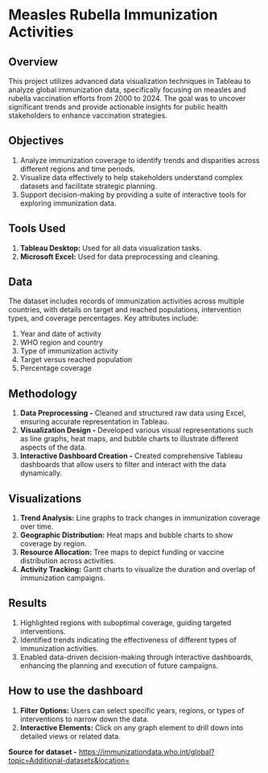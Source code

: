 # Measles Rubella Immunization Activities

## Overview
This project utilizes advanced data visualization techniques in Tableau to analyze global immunization data, specifically focusing on measles and rubella vaccination efforts from 2000 to 2024. The goal was to uncover significant trends and provide actionable insights for public health stakeholders to enhance vaccination strategies.

## Objectives
1. Analyze immunization coverage to identify trends and disparities across different regions and time periods.
2. Visualize data effectively to help stakeholders understand complex datasets and facilitate strategic planning.
3. Support decision-making by providing a suite of interactive tools for exploring immunization data.

## Tools Used
1. **Tableau Desktop:** Used for all data visualization tasks.
2. **Microsoft Excel:** Used for data preprocessing and cleaning.

## Data
The dataset includes records of immunization activities across multiple countries, with details on target and reached populations, intervention types, and coverage percentages. Key attributes include:

1. Year and date of activity
2. WHO region and country
3. Type of immunization activity
4. Target versus reached population
5. Percentage coverage

## Methodology
1. **Data Preprocessing -** Cleaned and structured raw data using Excel, ensuring accurate representation in Tableau.
2. **Visualization Design -** Developed various visual representations such as line graphs, heat maps, and bubble charts to illustrate different aspects of the data.
3. **Interactive Dashboard Creation -** Created comprehensive Tableau dashboards that allow users to filter and interact with the data dynamically.

## Visualizations
1. **Trend Analysis:** Line graphs to track changes in immunization coverage over time.
2. **Geographic Distribution:** Heat maps and bubble charts to show coverage by region.
3. **Resource Allocation:** Tree maps to depict funding or vaccine distribution across activities.
4. **Activity Tracking:** Gantt charts to visualize the duration and overlap of immunization campaigns.

## Results
1. Highlighted regions with suboptimal coverage, guiding targeted interventions.
2. Identified trends indicating the effectiveness of different types of immunization activities.
3. Enabled data-driven decision-making through interactive dashboards, enhancing the planning and execution of future campaigns.

## How to use the dashboard
1. **Filter Options:** Users can select specific years, regions, or types of interventions to narrow down the data.
2. **Interactive Elements:** Click on any graph element to drill down into detailed views or related data.

**Source for dataset -** https://immunizationdata.who.int/global?topic=Additional-datasets&location=
